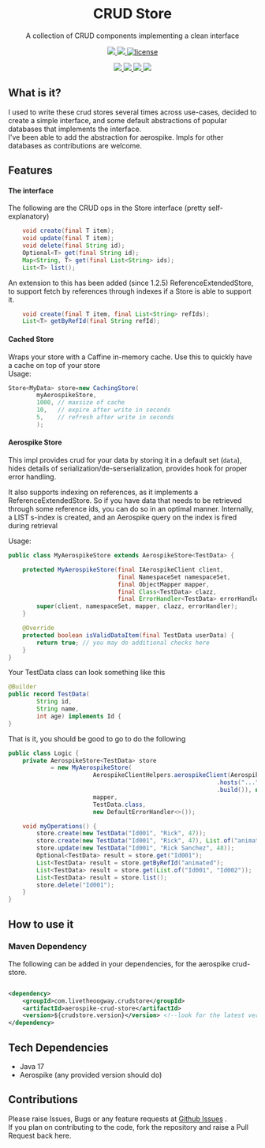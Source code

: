 <p align="center">
  <h1 align="center">CRUD Store</h1>
  <p align="center">A collection of CRUD components implementing a clean interface<p>
  <p align="center">
    <a href="https://github.com/livetheoogway/crud-store/actions">
    	<img src="https://github.com/livetheoogway/crud-store/actions/workflows/actions.yml/badge.svg"/>
    </a>
    <a href="https://s01.oss.sonatype.org/content/repositories/releases/com/livetheoogway/crudstore/">
    	<img src="https://img.shields.io/maven-central/v/com.livetheoogway.crudstore/crud-store"/>
    </a>
    <a href="https://github.com/livetheoogway/crud-store/blob/master/LICENSE">
    	<img src="https://img.shields.io/github/license/livetheoogway/crud-store" alt="license" />
    </a></p>
  <p align="center">
    <a href="https://sonarcloud.io/project/overview?id=livetheoogway_crud-store">
    	<img src="https://sonarcloud.io/api/project_badges/measure?project=livetheoogway_crud-store&metric=alert_status"/>
    </a>
    <a href="https://sonarcloud.io/project/overview?id=livetheoogway_crud-store">
    	<img src="https://sonarcloud.io/api/project_badges/measure?project=livetheoogway_crud-store&metric=coverage"/>
    </a>
    <a href="https://sonarcloud.io/project/overview?id=livetheoogway_crud-store">
    	<img src="https://sonarcloud.io/api/project_badges/measure?project=livetheoogway_crud-store&metric=bugs"/>
    </a>
    <a href="https://sonarcloud.io/project/overview?id=livetheoogway_crud-store">
    	<img src="https://sonarcloud.io/api/project_badges/measure?project=livetheoogway_crud-store&metric=vulnerabilities"/>
    </a>
  </p>
</p>

## What is it?

I used to write these crud stores several times across use-cases, decided to create a simple interface, and some default
abstractions of popular databases that implements the interface.<br>
I've been able to add the abstraction for aerospike. Impls for other databases as contributions are welcome.

## Features

#### The interface
The following are the CRUD ops in the Store interface (pretty self-explanatory)
```java
    void create(final T item);
    void update(final T item);
    void delete(final String id);
    Optional<T> get(final String id);
    Map<String, T> get(final List<String> ids);
    List<T> list();
```
An extension to this has been added (since 1.2.5) ReferenceExtendedStore, to support fetch by references through indexes if a Store is able to support it.
```java
    void create(final T item, final List<String> refIds);
    List<T> getByRefId(final String refId);
```

#### Cached Store

Wraps your store with a Caffine in-memory cache. Use this to quickly have a cache on top of your store<br>
Usage:

```java
Store<MyData> store=new CachingStore(
        myAerospikeStore,
        1000, // maxsize of cache
        10,   // expire after write in seconds
        5,    // refresh after write in seconds 
        );
```

#### Aerospike Store

This impl provides crud for your data by storing it in a default set (`data`), hides details of
serialization/de-serserialization, provides hook for proper error handling.<br>

It also supports indexing on references, as it implements a ReferenceExtendedStore. 
So if you have data that needs to be retrieved through some reference ids, you can do so in an optimal manner. Internally,
a LIST s-index is created, and an Aerospike query on the index is fired during retrieval

Usage:

```java
public class MyAerospikeStore extends AerospikeStore<TestData> {

    protected MyAerospikeStore(final IAerospikeClient client,
                               final NamespaceSet namespaceSet,
                               final ObjectMapper mapper,
                               final Class<TestData> clazz,
                               final ErrorHandler<TestData> errorHandler) {
        super(client, namespaceSet, mapper, clazz, errorHandler);
    }

    @Override
    protected boolean isValidDataItem(final TestData userData) {
        return true; // you may do additional checks here
    }
}
```
Your TestData class can look something like this
```java
@Builder
public record TestData(
        String id, 
        String name, 
        int age) implements Id {
}
```

That is it, you should be good to go to do the following
```java
public class Logic {
    private AerospikeStore<TestData> store
            = new MyAerospikeStore(
                        AerospikeClientHelpers.aerospikeClient(AerospikeConfiguration.builder()
                                                           .hosts("...") // set the rest
                                                           .build()), new NamespaceSet("test", "test-set"),
                        mapper, 
                        TestData.class, 
                        new DefaultErrorHandler<>());

    void myOperations() {
        store.create(new TestData("Id001", "Rick", 47));
        store.create(new TestData("Id001", "Rick", 47), List.of("animated"));
        store.update(new TestData("Id001", "Rick Sanchez", 48));
        Optional<TestData> result = store.get("Id001");
        List<TestData> result = store.getByRefId("animated");
        List<TestData> result = store.get(List.of("Id001", "Id002"));
        List<TestData> result = store.list();
        store.delete("Id001");
    }
}
```

## How to use it

### Maven Dependency

The following can be added in your dependencies, for the aerospike crud-store.

```xml

<dependency>
    <groupId>com.livetheoogway.crudstore</groupId>
    <artifactId>aerospike-crud-store</artifactId>
    <version>${crudstore.version}</version> <!--look for the latest version on top-->
</dependency>
```

## Tech Dependencies

- Java 17
- Aerospike (any provided version should do)

## Contributions

Please raise Issues, Bugs or any feature requests at [Github Issues](https://github.com/livetheoogway/crud-store/issues)
. <br>
If you plan on contributing to the code, fork the repository and raise a Pull Request back here.